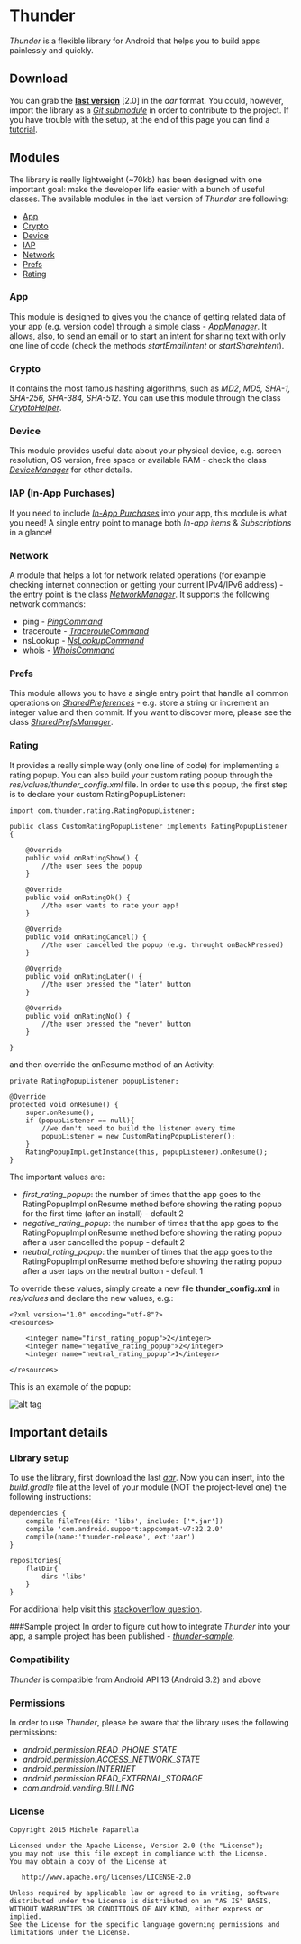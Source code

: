 # Thunder
*Thunder* is a flexible library for Android that helps you to build apps painlessly and quickly.

##  Download
You can grab the [**last version**](https://github.com/michele-paparella/Thunder/releases/download/2.0_release/thunder-release.aar) [2.0] in the *aar* format. You could, however, import the library as a [*Git submodule*](https://git-scm.com/book/en/v2/Git-Tools-Submodules) in order to contribute to the project. If you have trouble with the setup, at the end of this page you can find a [tutorial](README.md#library-setup).

## Modules
The library is really lightweight (~70kb) has been designed with one important goal: make the developer life easier with a bunch of useful classes. The available modules in the last version of *Thunder* are following:

- [App](README.md#app)
- [Crypto](README.md#crypto)
- [Device](README.md#device)
- [IAP](README.md#iap-in-app-purchases)
- [Network](README.md#network)
- [Prefs](README.md#prefs)
- [Rating](README.md#rating)

### App
This module is designed to gives you the chance of getting related data of your app (e.g. version code) through a simple class - [*AppManager*](thunder/src/main/java/com/thunder/app/AppManager.java). It allows, also, to send an email or to start an intent for sharing text with only one line of code (check the methods *startEmailIntent* or *startShareIntent*).

### Crypto
It contains the most famous hashing algorithms, such as *MD2, MD5, SHA-1, SHA-256, SHA-384, SHA-512*. You can use this module through the class [*CryptoHelper*](thunder/src/main/java/com/thunder/crypto/CryptoHelper.java).

### Device
This module provides useful data about your physical device, e.g. screen resolution, OS version, free space or available RAM - check the class [*DeviceManager*](thunder/src/main/java/com/thunder/device/DeviceManager.java) for other details.

### IAP (In-App Purchases)
If you need to include [*In-App Purchases*](http://developer.android.com/google/play/billing/billing_overview.html) into your app, this module is what you need! A single entry point to manage both *In-app items* & *Subscriptions* in a glance!

### Network
A module that helps a lot for network related operations (for example checking internet connection or getting your current IPv4/IPv6 address) - the entry point is the class [*NetworkManager*](thunder/src/main/java/com/thunder/network/NetworkManager.java). It supports the following network commands:

- ping - [*PingCommand*](thunder/src/main/java/com/thunder/network/PingCommand.java)
- traceroute - [*TracerouteCommand*](thunder/src/main/java/com/thunder/network/TracerouteCommand.java)
- nsLookup - [*NsLookupCommand*](thunder/src/main/java/com/thunder/network/NsLookupCommand.java)
- whois - [*WhoisCommand*](thunder/src/main/java/com/thunder/network/WhoisCommand.java)

### Prefs
This module allows you to have a single entry point that handle all common operations on [*SharedPreferences*](http://developer.android.com/reference/android/content/SharedPreferences.html) - e.g. store a string or increment an integer value and then commit. If you want to discover more, please see the class [*SharedPrefsManager*](thunder/src/main/java/com/thunder/prefs/SharedPrefsManager.java).

### Rating
It provides a really simple way (only one line of code) for implementing a rating popup. You can also build your custom rating popup through the *res/values/thunder_config.xml* file. In order to use this popup, the first step is to declare your custom RatingPopupListener:

	import com.thunder.rating.RatingPopupListener;

	public class CustomRatingPopupListener implements RatingPopupListener {

  	  	@Override
  	  	public void onRatingShow() {
  	  	    //the user sees the popup
  	  	}

    	@Override
   		public void onRatingOk() {
       		//the user wants to rate your app!
    	}

    	@Override
    	public void onRatingCancel() {
        	//the user cancelled the popup (e.g. throught onBackPressed)
   		}

    	@Override
    	public void onRatingLater() {
        	//the user pressed the "later" button
    	}

    	@Override
    	public void onRatingNo() {
        	//the user pressed the "never" button
    	}

	}

and then override the onResume method of an Activity:

	private RatingPopupListener popupListener;

	@Override
    protected void onResume() {
        super.onResume();
        if (popupListener == null){
        	//we don't need to build the listener every time
       		popupListener = new CustomRatingPopupListener();
        }
        RatingPopupImpl.getInstance(this, popupListener).onResume();
    }

The important values are:

- *first_rating_popup*: the number of times that the app goes to the RatingPopupImpl onResume method before showing the rating popup for the first time (after an install) - default 2 
- *negative_rating_popup*: the number of times that the app goes to the RatingPopupImpl onResume method before showing the rating popup after a user cancelled the popup - default 2
- *neutral_rating_popup*: the number of times that the app goes to the RatingPopupImpl onResume method before showing the rating popup after a user taps on the neutral button - default 1

To override these values, simply create a new file **thunder_config.xml** in *res/values* and declare the new values, e.g.:

	<?xml version="1.0" encoding="utf-8"?>
	<resources>

    	<integer name="first_rating_popup">2</integer>
    	<integer name="negative_rating_popup">2</integer>
   		<integer name="neutral_rating_popup">1</integer>

	</resources>

This is an example of the popup:

![alt tag](doc/rating_popup.png)

## Important details

### Library setup
To use the library, first download the last [*aar*](README.md#download). Now you can insert, into the *build.gradle* file at the level of your module (NOT the project-level one) the following instructions:

	dependencies {
    	compile fileTree(dir: 'libs', include: ['*.jar'])
    	compile 'com.android.support:appcompat-v7:22.2.0'
    	compile(name:'thunder-release', ext:'aar')
	}
	
	repositories{
    	flatDir{
       		dirs 'libs'
    	}
	}
	
For additional help visit this [stackoverflow question](http://stackoverflow.com/questions/16682847/how-to-manually-include-external-aar-package-using-new-gradle-android-build-syst). 

###Sample project
In order to figure out how to integrate *Thunder* into your app, a sample project has been published - [*thunder-sample*](thunder-sample).

### Compatibility
*Thunder* is compatible from Android API 13 (Android 3.2) and above

### Permissions
In order to use *Thunder*, please be aware that the library uses the following permissions:

- *android.permission.READ_PHONE_STATE*
- *android.permission.ACCESS_NETWORK_STATE*
- *android.permission.INTERNET*
- *android.permission.READ_EXTERNAL_STORAGE*
- *com.android.vending.BILLING*

### License
	Copyright 2015 Michele Paparella

	Licensed under the Apache License, Version 2.0 (the "License");
	you may not use this file except in compliance with the License.
	You may obtain a copy of the License at

	   http://www.apache.org/licenses/LICENSE-2.0

	Unless required by applicable law or agreed to in writing, software
	distributed under the License is distributed on an "AS IS" BASIS,
	WITHOUT WARRANTIES OR CONDITIONS OF ANY KIND, either express or implied.
	See the License for the specific language governing permissions and
	limitations under the License.
